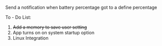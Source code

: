 Send a notification when battery percentage got to a define percentage

To - Do List:
1. ~~Add a memory to save user setting~~
2. App turns on on system startup option
3. Linux Integration
